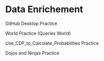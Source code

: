 # Data Enrichement
 
 GitHub Desktop Practice
 
 World Practice (Queries World)
 
 Use_CDF_to_Calculate_Probabilities Practice
 
 Dojos and Ninjas Practice
